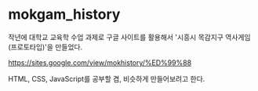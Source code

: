 # mokgam_history
작년에 대학교 교육학 수업 과제로 구글 사이트를 활용해서 '시흥시 목감지구 역사게임(프로토타입)'을 만들었다.

https://sites.google.com/view/mokhistory/%ED%99%88

HTML, CSS, JavaScript를 공부할 겸, 비슷하게 만들어보려고 한다.
